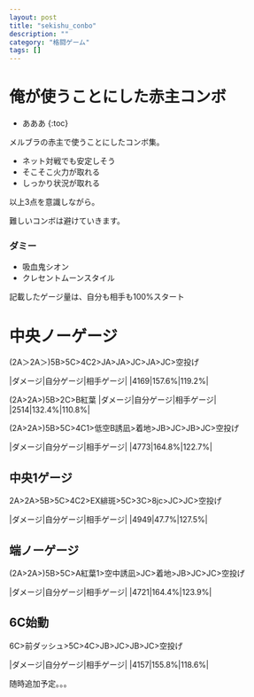 ```yaml
---
layout: post
title: "sekishu_conbo"
description: ""
category: "格闘ゲーム"
tags: []
---
```



# 俺が使うことにした赤主コンボ

* あああ
{:toc}


メルブラの赤主で使うことにしたコンボ集。

* ネット対戦でも安定しそう
* そこそこ火力が取れる
* しっかり状況が取れる

以上3点を意識しながら。

難しいコンボは避けていきます。


<!-- more -->


### ダミー

* 吸血鬼シオン
* クレセントムーンスタイル

記載したゲージ量は、自分も相手も100%スタート

# 中央ノーゲージ

(2A＞2A＞)5B>5C>4C2>JA>JA>JC>JA>JC>空投げ

|ダメージ|自分ゲージ|相手ゲージ|
|4169|157.6%|119.2%|

(2A>2A>)5B>2C>B紅葉
|ダメージ|自分ゲージ|相手ゲージ|
|2514|132.4%|110.8%|

(2A>2A>)5B>5C>4C1>低空B誘凪>着地>JB>JC>JB>JC>空投げ

|ダメージ|自分ゲージ|相手ゲージ|
|4773|164.8%|122.7%|

## 中央1ゲージ

2A>2A>5B>5C>4C2>EX緋斑>5C>3C>8jc>JC>JC>空投げ

|ダメージ|自分ゲージ|相手ゲージ|
|4949|47.7%|127.5%|


## 端ノーゲージ

(2A>2A>)5B>5C>A紅葉1>空中誘凪>JC>着地>JB>JC>JC>空投げ

|ダメージ|自分ゲージ|相手ゲージ|
|4721|164.4%|123.9%|



## 6C始動

6C>前ダッシュ>5C>4C>JB>JC>JB>JC>空投げ

|ダメージ|自分ゲージ|相手ゲージ|
|4157|155.8%|118.6%|


随時追加予定。。。